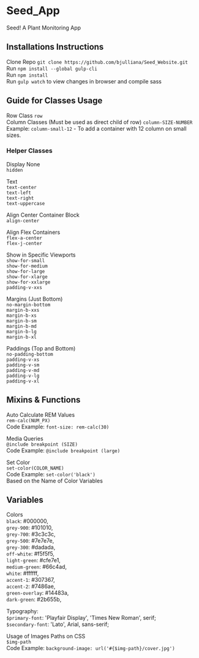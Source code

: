 # Seed_App
Seed! A Plant Monitoring App

## Installations Instructions
Clone Repo `git clone https://github.com/bjulliana/Seed_Website.git`    
Run `npm install --global gulp-cli`    
Run `npm install`    
Run `gulp watch` to view changes in browser and compile sass  

## Guide for Classes Usage  
Row Class `row`    
Column Classes (Must be used as direct child of row) `column-SIZE-NUMBER`  
  Example: `column-small-12` - To add a container with 12 column on small sizes.  

### Helper Classes
Display None  
`hidden`  

Text  
`text-center`  
`text-left`  
`text-right`  
`text-uppercase`  

Align Center Container Block  
`align-center`  

Align Flex Containers  
`flex-a-center`  
`flex-j-center`  

Show in Specific Viewports  
`show-for-small`  
`show-for-medium`  
`show-for-large`  
`show-for-xlarge`  
`show-for-xxlarge`  
`padding-v-xxs`  

Margins (Just Bottom)  
`no-margin-bottom`  
`margin-b-xxs`  
`margin-b-xs`  
`margin-b-sm`  
`margin-b-md`  
`margin-b-lg`  
`margin-b-xl`  

Paddings (Top and Bottom)  
`no-padding-bottom`  
`padding-v-xs`  
`padding-v-sm`  
`padding-v-md`  
`padding-v-lg`  
`padding-v-xl`  

## Mixins & Functions
Auto Calculate REM Values  
`rem-calc(NUM_PX)`  
  Code Example: `font-size: rem-calc(30)`  
 
Media Queries  
`@include breakpoint (SIZE)`  
  Code Example: `@include breakpoint (large)`  

Set Color  
`set-color(COLOR_NAME)`  
  Code Example: `set-color('black')`  
  Based on the Name of Color Variables  
  
## Variables  
Colors  
    `black`: #000000,  
    `grey-900`: #101010,  
    `grey-700`: #3c3c3c,  
    `grey-500`: #7e7e7e,  
    `grey-300`: #dadada,  
    `off-white`: #f5f5f5,  
    `light-green`: #cfe7e1,  
    `medium-green`: #66c4ad,  
    `white`: #ffffff,  
    `accent-1`: #307367,  
    `accent-2`: #7486ae,  
    `green-overlay`: #14483a,   
    `dark-green`: #2b655b,  

Typography:  
    `$primary-font`: 'Playfair Display', 'Times New Roman', serif;  
    `$secondary-font`: 'Lato', Arial, sans-serif;  

Usage of Images Paths on CSS  
  `$img-path`  
  Code Example: `background-image: url('#{$img-path}/cover.jpg')`  
  

